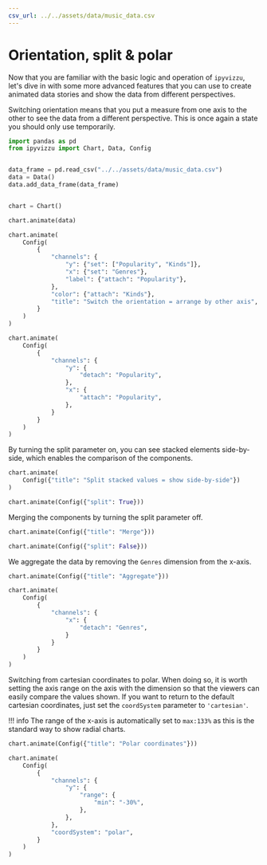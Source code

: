 ```yaml
---
csv_url: ../../assets/data/music_data.csv
---
```


# Orientation, split & polar

Now that you are familiar with the basic logic and operation of `ipyvizzu`,
let's dive in with some more advanced features that you can use to create
animated data stories and show the data from different perspectives.

Switching orientation means that you put a measure from one axis to the other to
see the data from a different perspective. This is once again a state you should
only use temporarily.

<div id="tutorial_01"></div>

```python
import pandas as pd
from ipyvizzu import Chart, Data, Config


data_frame = pd.read_csv("../../assets/data/music_data.csv")
data = Data()
data.add_data_frame(data_frame)


chart = Chart()

chart.animate(data)

chart.animate(
    Config(
        {
            "channels": {
                "y": {"set": ["Popularity", "Kinds"]},
                "x": {"set": "Genres"},
                "label": {"attach": "Popularity"},
            },
            "color": {"attach": "Kinds"},
            "title": "Switch the orientation = arrange by other axis",
        }
    )
)

chart.animate(
    Config(
        {
            "channels": {
                "y": {
                    "detach": "Popularity",
                },
                "x": {
                    "attach": "Popularity",
                },
            }
        }
    )
)
```

By turning the split parameter on, you can see stacked elements side-by-side,
which enables the comparison of the components.

<div id="tutorial_02"></div>

```python
chart.animate(
    Config({"title": "Split stacked values = show side-by-side"})
)

chart.animate(Config({"split": True}))
```

Merging the components by turning the split parameter off.

<div id="tutorial_03"></div>

```python
chart.animate(Config({"title": "Merge"}))

chart.animate(Config({"split": False}))
```

We aggregate the data by removing the `Genres` dimension from the x-axis.

<div id="tutorial_04"></div>

```python
chart.animate(Config({"title": "Aggregate"}))

chart.animate(
    Config(
        {
            "channels": {
                "x": {
                    "detach": "Genres",
                }
            }
        }
    )
)
```

Switching from cartesian coordinates to polar. When doing so, it is worth
setting the axis range on the axis with the dimension so that the viewers can
easily compare the values shown. If you want to return to the default cartesian
coordinates, just set the `coordSystem` parameter to `'cartesian'`.

!!! info
    The range of the x-axis is automatically set to `max:133%` as this is the
    standard way to show radial charts.

<div id="tutorial_05"></div>

```python
chart.animate(Config({"title": "Polar coordinates"}))

chart.animate(
    Config(
        {
            "channels": {
                "y": {
                    "range": {
                        "min": "-30%",
                    },
                },
            },
            "coordSystem": "polar",
        }
    )
)
```

<script src="../orientation_split_polar.js"></script>
